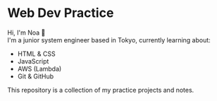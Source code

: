 # Web Dev Practice

Hi, I'm Noa 👋  
I'm a junior system engineer based in Tokyo, currently learning about:

- HTML & CSS
- JavaScript
- AWS (Lambda)
- Git & GitHub

This repository is a collection of my practice projects and notes.
